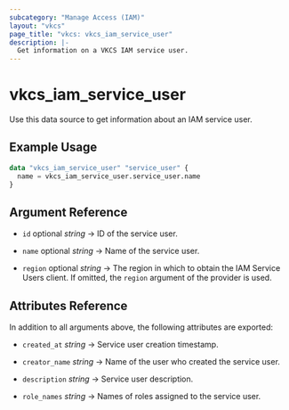 ```yaml
---
subcategory: "Manage Access (IAM)"
layout: "vkcs"
page_title: "vkcs: vkcs_iam_service_user"
description: |-
  Get information on a VKCS IAM service user.
---
```


# vkcs_iam_service_user

Use this data source to get information about an IAM service user.

## Example Usage

```terraform
data "vkcs_iam_service_user" "service_user" {
  name = vkcs_iam_service_user.service_user.name
}
```

## Argument Reference
- `id` optional *string* &rarr;  ID of the service user.

- `name` optional *string* &rarr;  Name of the service user.

- `region` optional *string* &rarr;  The region in which to obtain the IAM Service Users client. If omitted, the `region` argument of the provider is used.


## Attributes Reference
In addition to all arguments above, the following attributes are exported:
- `created_at` *string* &rarr;  Service user creation timestamp.

- `creator_name` *string* &rarr;  Name of the user who created the service user.

- `description` *string* &rarr;  Service user description.

- `role_names` *string* &rarr;  Names of roles assigned to the service user.


